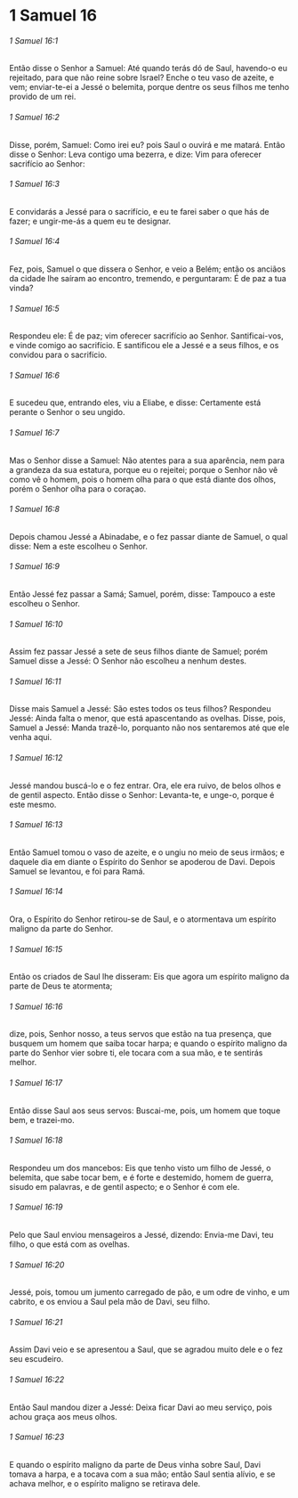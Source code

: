 # 1 Samuel 16

###### 1 Samuel 16:1

Então disse o Senhor a Samuel: Até quando terás dó de Saul, havendo-o eu rejeitado, para que não reine sobre Israel? Enche o teu vaso de azeite, e vem; enviar-te-ei a Jessé o belemita, porque dentre os seus filhos me tenho provido de um rei.

###### 1 Samuel 16:2

Disse, porém, Samuel: Como irei eu? pois Saul o ouvirá e me matará. Então disse o Senhor: Leva contigo uma bezerra, e dize: Vim para oferecer sacrifício ao Senhor:

###### 1 Samuel 16:3

E convidarás a Jessé para o sacrifício, e eu te farei saber o que hás de fazer; e ungir-me-ás a quem eu te designar.

###### 1 Samuel 16:4

Fez, pois, Samuel o que dissera o Senhor, e veio a Belém; então os anciãos da cidade lhe saíram ao encontro, tremendo, e perguntaram: É de paz a tua vinda?

###### 1 Samuel 16:5

Respondeu ele: É de paz; vim oferecer sacrifício ao Senhor. Santificai-vos, e vinde comigo ao sacrifício. E santificou ele a Jessé e a seus filhos, e os convidou para o sacrifício.

###### 1 Samuel 16:6

E sucedeu que, entrando eles, viu a Eliabe, e disse: Certamente está perante o Senhor o seu ungido.

###### 1 Samuel 16:7

Mas o Senhor disse a Samuel: Não atentes para a sua aparência, nem para a grandeza da sua estatura, porque eu o rejeitei; porque o Senhor não vê como vê o homem, pois o homem olha para o que está diante dos olhos, porém o Senhor olha para o coraçao.

###### 1 Samuel 16:8

Depois chamou Jessé a Abinadabe, e o fez passar diante de Samuel, o qual disse: Nem a este escolheu o Senhor.

###### 1 Samuel 16:9

Então Jessé fez passar a Samá; Samuel, porém, disse: Tampouco a este escolheu o Senhor.

###### 1 Samuel 16:10

Assim fez passar Jessé a sete de seus filhos diante de Samuel; porém Samuel disse a Jessé: O Senhor não escolheu a nenhum destes.

###### 1 Samuel 16:11

Disse mais Samuel a Jessé: São estes todos os teus filhos? Respondeu Jessé: Ainda falta o menor, que está apascentando as ovelhas. Disse, pois, Samuel a Jessé: Manda trazê-lo, porquanto não nos sentaremos até que ele venha aqui.

###### 1 Samuel 16:12

Jessé mandou buscá-lo e o fez entrar. Ora, ele era ruivo, de belos olhos e de gentil aspecto. Então disse o Senhor: Levanta-te, e unge-o, porque é este mesmo.

###### 1 Samuel 16:13

Então Samuel tomou o vaso de azeite, e o ungiu no meio de seus irmãos; e daquele dia em diante o Espírito do Senhor se apoderou de Davi. Depois Samuel se levantou, e foi para Ramá.

###### 1 Samuel 16:14

Ora, o Espírito do Senhor retirou-se de Saul, e o atormentava um espírito maligno da parte do Senhor.

###### 1 Samuel 16:15

Então os criados de Saul lhe disseram: Eis que agora um espírito maligno da parte de Deus te atormenta;

###### 1 Samuel 16:16

dize, pois, Senhor nosso, a teus servos que estão na tua presença, que busquem um homem que saiba tocar harpa; e quando o espírito maligno da parte do Senhor vier sobre ti, ele tocara com a sua mão, e te sentirás melhor.

###### 1 Samuel 16:17

Então disse Saul aos seus servos: Buscai-me, pois, um homem que toque bem, e trazei-mo.

###### 1 Samuel 16:18

Respondeu um dos mancebos: Eis que tenho visto um filho de Jessé, o belemita, que sabe tocar bem, e é forte e destemido, homem de guerra, sisudo em palavras, e de gentil aspecto; e o Senhor é com ele.

###### 1 Samuel 16:19

Pelo que Saul enviou mensageiros a Jessé, dizendo: Envia-me Davi, teu filho, o que está com as ovelhas.

###### 1 Samuel 16:20

Jessé, pois, tomou um jumento carregado de pão, e um odre de vinho, e um cabrito, e os enviou a Saul pela mão de Davi, seu filho.

###### 1 Samuel 16:21

Assim Davi veio e se apresentou a Saul, que se agradou muito dele e o fez seu escudeiro.

###### 1 Samuel 16:22

Então Saul mandou dizer a Jessé: Deixa ficar Davi ao meu serviço, pois achou graça aos meus olhos.

###### 1 Samuel 16:23

E quando o espírito maligno da parte de Deus vinha sobre Saul, Davi tomava a harpa, e a tocava com a sua mão; então Saul sentia alívio, e se achava melhor, e o espírito maligno se retirava dele.


